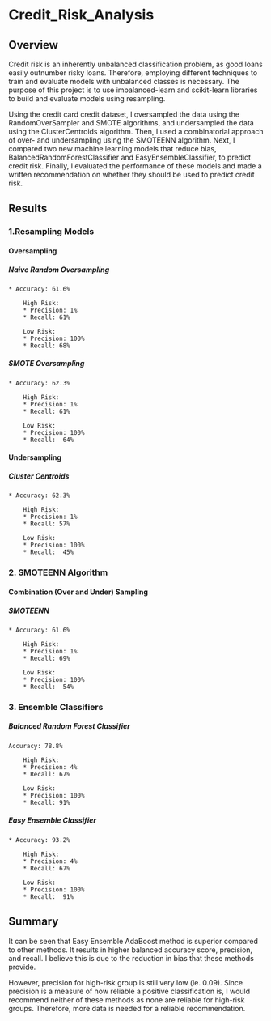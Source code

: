 # Credit_Risk_Analysis

## Overview

Credit risk is an inherently unbalanced classification problem, as good loans easily outnumber risky loans. Therefore, employing different techniques to train and evaluate models with unbalanced classes is necessary. The purpose of this project is to use imbalanced-learn and scikit-learn libraries to build and evaluate models using resampling.

Using the credit card credit dataset, I oversampled the data using the RandomOverSampler and SMOTE algorithms, and undersampled the data using the ClusterCentroids algorithm. Then, I used a combinatorial approach of over- and undersampling using the SMOTEENN algorithm. Next, I compared two new machine learning models that reduce bias, BalancedRandomForestClassifier and EasyEnsembleClassifier, to predict credit risk. Finally, I evaluated the performance of these models and made a written recommendation on whether they should be used to predict credit risk.

## **Results**

### 1.Resampling Models
#### Oversampling

##### Naive Random Oversampling

    * Accuracy: 61.6%

        High Risk: 
        * Precision: 1%
        * Recall: 61%

        Low Risk:
        * Precision: 100%
        * Recall: 68%
        
##### SMOTE Oversampling
  
    * Accuracy: 62.3%

        High Risk: 
        * Precision: 1%
        * Recall: 61%
        
        Low Risk:
        * Precision: 100%
        * Recall:  64%

#### Undersampling

##### Cluster Centroids
   
    * Accuracy: 62.3%

        High Risk: 
        * Precision: 1% 
        * Recall: 57%
        
        Low Risk:
        * Precision: 100%
        * Recall:  45%


### 2. SMOTEENN Algorithm

#### Combination (Over and Under) Sampling

##### SMOTEENN
    
    * Accuracy: 61.6%

        High Risk: 
        * Precision: 1%
        * Recall: 69%
        
        Low Risk:
        * Precision: 100%
        * Recall:  54%

### 3. Ensemble Classifiers

##### Balanced Random Forest Classifier

    Accuracy: 78.8%

        High Risk: 
        * Precision: 4%
        * Recall: 67%
        
        Low Risk:
        * Precision: 100%
        * Recall: 91%

##### Easy Ensemble Classifier

    * Accuracy: 93.2%

        High Risk: 
        * Precision: 4%
        * Recall: 67%
        
        Low Risk:
        * Precision: 100%
        * Recall:  91%


## Summary
It can be seen that Easy Ensemble AdaBoost method is superior compared to other methods. It results in higher balanced accuracy score, precision, and recall. I believe this is due to the reduction in bias that these methods provide. 
  
However, precision for high-risk group is still very low (ie. 0.09). Since precision is a measure of how reliable a positive classification is, I would recommend neither of these methods as none are reliable for high-risk groups. Therefore, more data is needed for a reliable recommendation. 








